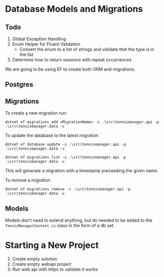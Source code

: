 ﻿# Database Models and Migrations

## Todo

1. Global Exception Handling
2. Enum Helper for Fluent Validation
   - Convert the enum to a list of strings and validate that the type is in the list
3. Determine how to return sessions with repeat occurrences


We are going to be using EF to create both ORM and migrations. 

## Postgres



## Migrations

To create a new migration run: 

```
dotnet ef migrations add <MigrationName> -s .\src\tennismanager.api -p .\src\tennismanager.data -v
```

To update the database to the latest migration

```
dotnet ef database update -s .\src\tennismanager.api -p .\src\tennismanager.data -v
```

```
dotnet ef migrations list -s .\src\tennismanager.api -p .\src\tennismanager.data -v
```

This will generate a migration with a timestamp preceeding the given name.


To remove a migration

```
dotnet ef migrations remove -s .\src\tennismanager.api -p .\src\tennismanager.data -v
```


## Models

Models don't need to extend anything, but do needed to be added to the `TennisManagerContext.cs` class in the form of a db set. 


# Starting a New Project

1. Create empty solution
2. Create empty webapi project
3. Run web api with https to validate it works

